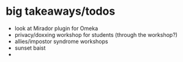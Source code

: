 # big takeaways/todos

 - look at Mirador plugin for Omeka
 - privacy/doxxing workshop for students (through the workshop?)
 - allies/impostor syndrome workshops
 - sunset baist
 - 